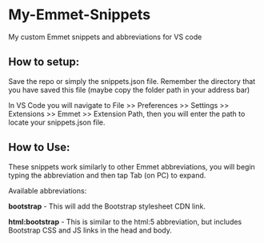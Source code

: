 # My-Emmet-Snippets
My custom Emmet snippets and abbreviations for VS code

## How to setup:

Save the repo or simply the snippets.json file. Remember the directory that you have saved this file (maybe copy the folder path in your address bar)

In VS Code you will navigate to File >> Preferences >> Settings >> Extensions >> Emmet >> Extension Path, then you will enter the path to locate your snippets.json file.


## How to Use:

These snippets work similarly to other Emmet abbreviations, you will begin typing the abbreviation and then tap Tab (on PC) to expand.

Available abbreviations:

**bootstrap** - This will add the Bootstrap stylesheet CDN link.


**html:bootstrap** - This is similar to the html:5 abbreviation, but includes Bootstrap CSS and JS links in the head and body.
